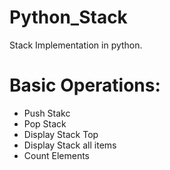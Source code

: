 # Python_Stack
Stack Implementation in python.
# Basic Operations:
* Push Stakc
* Pop Stack
* Display Stack Top
* Display Stack all items
* Count Elements
